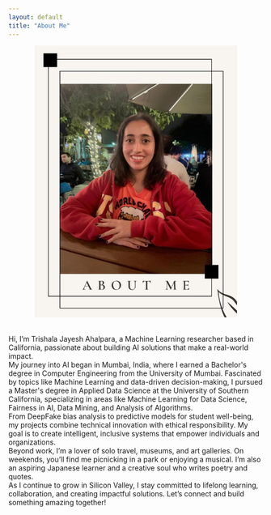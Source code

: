 ```yaml
---
layout: default
title: "About Me"
---
```


<div align="center">
<img src="images/aboutme.JPG" alt="Hello!" width="400">
</div>
<p>
<br> 
Hi, I’m Trishala Jayesh Ahalpara, a Machine Learning researcher based in California, passionate about building AI solutions that make a real-world impact.
<br>
My journey into AI began in Mumbai, India, where I earned a Bachelor's degree in Computer Engineering from the University of Mumbai. Fascinated by topics like Machine Learning and data-driven decision-making, I pursued a Master's degree in Applied Data Science at the University of Southern California, specializing in areas like Machine Learning for Data Science, Fairness in AI, Data Mining, and Analysis of Algorithms.
<br>
From DeepFake bias analysis to predictive models for student well-being, my projects combine technical innovation with ethical responsibility. My goal is to create intelligent, inclusive systems that empower individuals and organizations.
<br>
Beyond work, I’m a lover of solo travel, museums, and art galleries. On weekends, you’ll find me picnicking in a park or enjoying a musical. I’m also an aspiring Japanese learner and a creative soul who writes poetry and quotes.
<br>
As I continue to grow in Silicon Valley, I stay committed to lifelong learning, collaboration, and creating impactful solutions. Let’s connect and build something amazing together!
</p>


